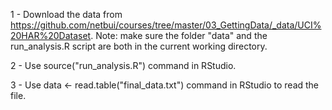 1 - Download the data from https://github.com/netbui/courses/tree/master/03_GettingData/_data/UCI%20HAR%20Dataset.
Note: make sure the folder "data" and the run_analysis.R script are both in the current working directory.
<p>2 - Use source("run_analysis.R") command in RStudio.
<p>3 - Use data <- read.table("final_data.txt") command in RStudio to read the file.
